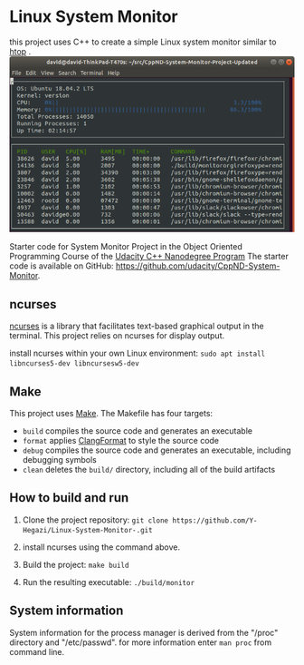 # Linux System Monitor

this project uses C++ to create a simple Linux system monitor similar to [htop](https://htop.dev/) .
![Starting System Monitor](images/monitor.png)

Starter code for System Monitor Project in the Object Oriented Programming Course of the [Udacity C++ Nanodegree Program](https://www.udacity.com/course/c-plus-plus-nanodegree--nd213)
The starter code is available on GitHub: https://github.com/udacity/CppND-System-Monitor.


## ncurses
[ncurses](https://www.gnu.org/software/ncurses/) is a library that facilitates text-based graphical output in the terminal. This project relies on ncurses for display output.

install ncurses within your own Linux environment: `sudo apt install libncurses5-dev libncursesw5-dev`

## Make
This project uses [Make](https://www.gnu.org/software/make/). The Makefile has four targets:
* `build` compiles the source code and generates an executable
* `format` applies [ClangFormat](https://clang.llvm.org/docs/ClangFormat.html) to style the source code
* `debug` compiles the source code and generates an executable, including debugging symbols
* `clean` deletes the `build/` directory, including all of the build artifacts

## How to build and run

1. Clone the project repository: `git clone https://github.com/Y-Hegazi/Linux-System-Monitor-.git`

2. install ncurses using the command above. 

3. Build the project: `make build`

4. Run the resulting executable: `./build/monitor`


## System information
System information for the process manager is derived from the "/proc" directory and "/etc/passwd".
for more information enter `man proc` from command line.
